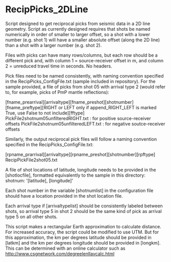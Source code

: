 # RecipPicks_2DLine

Script designed to get reciprocal picks from seismic data in a 2D line geometry. Script as currently designed requires that shots be named numerically in order of smaller to larger offset, so a shot with a lower number (e.g. shot 1) will have a smaller absolute offset (along the 2D line) than a shot with a larger number (e.g. shot 2).

Files with picks can have many rows/columns, but each row should be a different pick and, with column 1 = source-receiver offset in m, and column 2 = unreduced travel time in seconds. No headers. 

Pick files need to be named consistently, with naming convention specified in the RecipPicks_ConfigFile.txt (sample included in repository). For the sample provided, a file of picks from shot 05 with arrival type 2 (would refer to, for example, picks of PmP mantle reflections):

[fname_prearrival][arrivaltype][fname_preshot][shotnumber][fname_preftype][RIGHT or LEFT only if append_RIGHT_LEFT is marked True, use False to not include][fftype]
PickFile2shotnum05unfilteredRIGHT.txt : for positive source-receiver offsets
PickFile2shotnum05unfilteredLEFT.txt : for negative soutce-receiver offsets

Similarly, the output reciprocal pick files will follow a naming convention specified in the RecipPicks_ConfigFile.txt:

[rpname_prarrival][arrivaltype][rpname_preshot][shotnumber][rpftype]
RecipPickFile2shot05.txt

A file of shot locations of latitude, longitude needs to be provided in the [shotlocfile], formatted equivalently to the sample in this directory:
shotnum: '[latitude], [longitude]'

Each shot number in the variable [shotnumlist] in the configuration file should have a location provided in the shot location file. 

Each arrival type if [arrivaltypelist] should be consistently labeled between shots, so arrival type 5 in shot 2 should be the same kind of pick as arrival type 5 on all other shots. 

This script makes a rectangular Earth approximation to calculate distance. For increased accuracy, the script could be modified to use UTM. But for this approximation, the km per degrees latitude should be provided in [latkm] and the km per degrees longitude should be provided in [longkm]. This can be determined with an online calculator such as http://www.csgnetwork.com/degreelenllavcalc.html 
